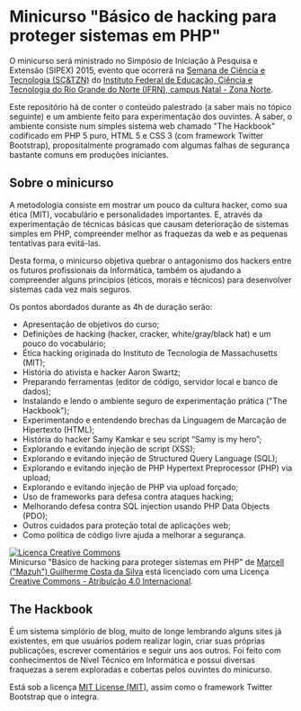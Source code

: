 <h1>Minicurso "Básico de hacking para proteger sistemas em PHP"</h1>

<p>O minicurso será ministrado no Simpósio de Iniciação à Pesquisa e Extensão (SIPEX) 2015, evento que ocorrerá na <a href="http://www2.ifrn.edu.br/cienciaetecnologiazn/">Semana de Ciência e Tecnologia (SC&TZN)</a> do <a href="http://portal.ifrn.edu.br/campus/natalzonanorte">Instituto Federal de Educação, Ciência e Tecnologia do Rio Grande do Norte (IFRN), campus Natal - Zona Norte</a>.</p>
<p>Este repositório há de conter o conteúdo palestrado (a saber mais no tópico seguinte) e um ambiente feito para experimentação dos ouvintes. A saber, o ambiente consiste num simples sistema web chamado "The Hackbook" codificado em PHP 5 puro, HTML 5 e CSS 3 (com framework Twitter Bootstrap), propositalmente programado com algumas falhas de segurança bastante comuns em produções iniciantes.</p>

<h2>Sobre o minicurso</h2>
<p>A metodologia consiste em mostrar um pouco da cultura hacker, como sua ética (MIT), vocabulário e personalidades importantes. E, através da experimentação de técnicas básicas que causam deterioração de sistemas simples em PHP, compreender melhor as fraquezas da web e as pequenas tentativas para evitá-las.</p>
<p>Desta forma, o minicurso objetiva quebrar o antagonismo dos hackers entre os futuros profissionais da Informática, também os ajudando a compreender alguns princípios (éticos, morais e técnicos) para desenvolver sistemas cada vez mais seguros.</p>
<p>Os pontos abordados durante as 4h de duração serão:
<ul>
<li>Apresentação de objetivos do curso;</li>
<li>Definições de hacking (hacker, cracker, white/gray/black hat) e um pouco do vocabulário;</li>
<li>Ética hacking originada do Instituto de Tecnologia de Massachusetts (MIT);</li>
<li>História do ativista e hacker Aaron Swartz;</li>
<li>Preparando ferramentas (editor de código, servidor local e banco de dados);</li>
<li>Instalando e lendo o ambiente seguro de experimentação prática ("The Hackbook");</li>
<li>Experimentando e entendendo brechas da Linguagem de Marcação de Hipertexto (HTML);</li>
<li>História do hacker Samy Kamkar e seu script “Samy is my hero”;</li>
<li>Explorando e evitando injeção de script (XSS);</li>
<li>Explorando e evitando injeção de Structured Query Language (SQL);</li>
<li>Explorando e evitando injeção de PHP Hypertext Preprocessor (PHP) via upload;</li>
<li>Explorando e evitando injeção de PHP via upload forçado;</li>
<li>Uso de frameworks para defesa contra ataques hacking;</li>
<li>Melhorando defesa contra SQL injection usando PHP Data Objects (PDO);</li>
<li>Outros cuidados para proteção total de aplicações web;</li>
<li>Como política de código livre ajuda a melhorar a segurança.</li>
</ul>
<p><a rel="license" href="http://creativecommons.org/licenses/by/4.0/"><img alt="Licença Creative Commons" style="border-width:0" src="https://i.creativecommons.org/l/by/4.0/80x15.png" /></a><br /><span xmlns:dct="http://purl.org/dc/terms/" href="http://purl.org/dc/dcmitype/Text" property="dct:title" rel="dct:type">Minicurso "Básico de hacking para proteger sistemas em PHP"</span> de <a xmlns:cc="http://creativecommons.org/ns#" href="https://github.com/Mazuh/Minicurso-HackingPHP/" property="cc:attributionName" rel="cc:attributionURL">Marcell ("Mazuh") Guilherme Costa da Silva</a> está licenciado com uma Licença <a rel="license" href="http://creativecommons.org/licenses/by/4.0/">Creative Commons - Atribuição 4.0 Internacional</a>.</p>

<h2>The Hackbook</h2>
<p>É um sistema simplório de blog, muito de longe lembrando alguns sites já existentes, em que usuários podem realizar login, criar suas próprias publicações, escrever comentários e seguir uns aos outros. Foi feito com conhecimentos de Nível Técnico em Informática e possui diversas fraquezas a serem exploradas e cobertas pelos ouvintes do minicurso.</p>
<p>Está sob a licença <a href="LICENSE.md">MIT License (MIT)</a>, assim como o framework Twitter Bootstrap que o integra.</p>
